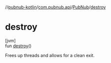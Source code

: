 //[pubnub-kotlin](../../../index.md)/[com.pubnub.api](../index.md)/[PubNub](index.md)/[destroy](destroy.md)

# destroy

[jvm]\
fun [destroy](destroy.md)()

Frees up threads and allows for a clean exit.
